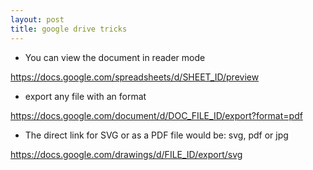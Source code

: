 ```yaml
---
layout: post
title: google drive tricks
---
```


- You can view the document in reader mode

https://docs.google.com/spreadsheets/d/SHEET_ID/preview

- export any file with an format

https://docs.google.com/document/d/DOC_FILE_ID/export?format=pdf

- The direct link for  SVG or as a PDF file would be:
svg, pdf or jpg

https://docs.google.com/drawings/d/FILE_ID/export/svg


